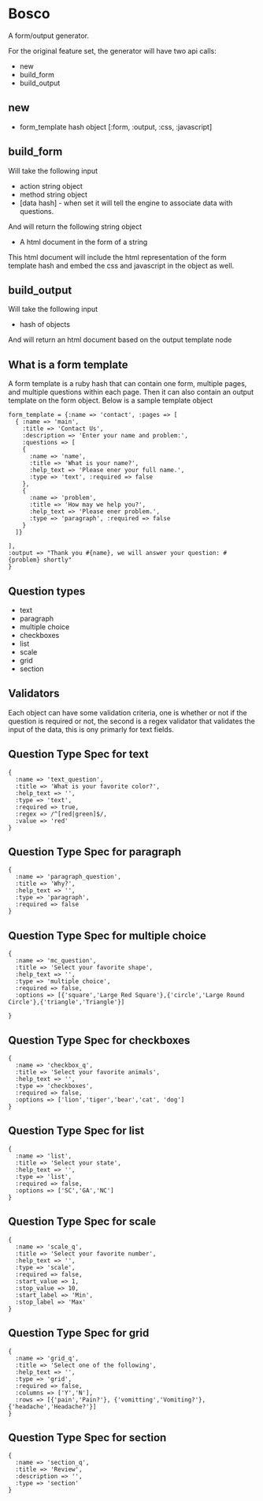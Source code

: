 # Bosco

A form/output generator.

For the original feature set, the generator will have two api calls:

* new
* build_form  
* build_output

## new

* form_template hash object [:form, :output, :css, :javascript]

## build_form

Will take the following input

* action string object
* method string object
* [data hash] - when set it will tell the engine to associate data with questions.

And will return the following string object

* A html document in the form of a string 

This html document will include the html representation of the form template hash and embed the css and javascript in the object as well.


## build_output

Will take the following input

* hash of objects

And will return an html document based on the output template node

## What is a form template

A form template is a ruby hash that can contain one form, multiple pages, and multiple questions within each page.  Then it can also contain an output template on the form object.  Below is a sample template object

    form_template = {:name => 'contact', :pages => [
      { :name => 'main', 
        :title => 'Contact Us', 
        :description => 'Enter your name and problem:', 
        :questions => [
        { 
          :name => 'name', 
          :title => 'What is your name?', 
          :help_text => 'Please ener your full name.', 
          :type => 'text', :required => false
        },
        {
          :name => 'problem', 
          :title => 'How may we help you?', 
          :help_text => 'Please ener problem.', 
          :type => 'paragraph', :required => false          
        }
      ]}
      
    ], 
    :output => "Thank you #{name}, we will answer your question: #{problem} shortly"
    }


## Question types

* text
* paragraph
* multiple choice
* checkboxes
* list
* scale
* grid
* section

## Validators

Each object can have some validation criteria, one is whether or not if the question is required or not, the second is a regex validator that validates the input of the data, this is ony primarly for text fields.

## Question Type Spec for text 

    {
      :name => 'text_question',
      :title => 'What is your favorite color?',
      :help_text => '',
      :type => 'text',
      :required => true,
      :regex => /^[red|green]$/,
      :value => 'red'
    }

## Question Type Spec for paragraph

    {
      :name => 'paragraph_question',
      :title => 'Why?',
      :help_text => '',
      :type => 'paragraph',
      :required => false
    }

## Question Type Spec for multiple choice

    {
      :name => 'mc_question',
      :title => 'Select your favorite shape',
      :help_text => '',
      :type => 'multiple choice',
      :required => false,
      :options => [{'square','Large Red Square'},{'circle','Large Round Circle'},{'triangle','Triangle'}]
      
    }

## Question Type Spec for checkboxes

    {
      :name => 'checkbox_q',
      :title => 'Select your favorite animals',
      :help_text => '',
      :type => 'checkboxes',
      :required => false,
      :options => ['lion','tiger','bear','cat', 'dog']
    }


## Question Type Spec for list

    {
      :name => 'list',
      :title => 'Select your state',
      :help_text => '',
      :type => 'list',
      :required => false,
      :options => ['SC','GA','NC']
    }

## Question Type Spec for scale

    {
      :name => 'scale_q',
      :title => 'Select your favorite number',
      :help_text => '',
      :type => 'scale',
      :required => false,
      :start_value => 1,
      :stop_value => 10,
      :start_label => 'Min',
      :stop_label => 'Max'
    }


## Question Type Spec for grid

    {
      :name => 'grid_q',
      :title => 'Select one of the following',
      :help_text => '',
      :type => 'grid',
      :required => false,
      :columns => ['Y','N'],
      :rows => [{'pain','Pain?'}, {'vomitting','Vomiting?'},{'headache','Headache?'}]
    }

## Question Type Spec for section

    {
      :name => 'section_q',
      :title => 'Review',
      :description => '',
      :type => 'section'
    }
  